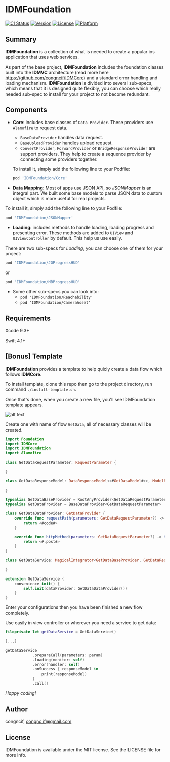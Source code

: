 # IDMFoundation

[![CI Status](http://img.shields.io/travis/congncif/IDMFoundation.svg?style=flat)](https://travis-ci.org/congncif/IDMFoundation)
[![Version](https://img.shields.io/cocoapods/v/IDMFoundation.svg?style=flat)](http://cocoapods.org/pods/IDMFoundation)
[![License](https://img.shields.io/cocoapods/l/IDMFoundation.svg?style=flat)](http://cocoapods.org/pods/IDMFoundation)
[![Platform](https://img.shields.io/cocoapods/p/IDMFoundation.svg?style=flat)](http://cocoapods.org/pods/IDMFoundation)

## Summary

**IDMFoundation** is a collection of what is needed to create a popular ios application that uses web services.

As part of the base project, **IDMFoundation** includes the foundation classes built into the **IDMVC** architecture (read more here https://github.com/congncif/IDMCore) and a standard error handling and loading mechanism. **IDMFoundation** is divided into several sub-specs, which means that it is designed quite flexibly, you can choose which really needed sub-spec to install for your project to not become redundant.

## Components

- **Core**: includes base classes of `Data Provider`. These providers use `Alamofire` to request data.
  + `BaseDataProvider` handles data request.
  + `BaseUploadProvider` handles upload request.
  + `ConvertProvider`, `ForwardProvider` or `BridgeResponseProvider` are support providers. They help to create a sequence provider by connecting some providers together.
  
  To install it, simply add the following line to your Podfile: 
  ```ruby
  pod 'IDMFoundation/Core'
  ```
  
- **Data Mapping**: Most of apps use JSON API, so *JSONMapper* is an integral part. We built some base models to parse JSON data to custom object which is more useful for real projects.

 To install it, simply add the following line to your Podfile: 
  ```ruby
  pod 'IDMFoundation/JSONMapper'
  ```

- **Loading**: includes methods to handle loading, loading progress and presenting error. These methods are added to `UIView` and `UIViewController` by default. This help us use easily.

There are two sub-specs for *Loading*, you can choose one of them for your project:
```ruby
pod 'IDMFoundation/JGProgressHUD'
```

or

```ruby
pod 'IDMFoundation/MBProgressHUD'
```
- Some other sub-specs you can look into:
  + ```pod 'IDMFoundation/Reachability'```
  + ```pod 'IDMFoundation/CameraAsset'```
  

## Requirements

Xcode 9.3+

Swift 4.1+

## [Bonus] Template

**IDMFoundation** provides a template to help quicly create a data flow which follows **IDMCore**.

To install template, clone this repo then go to the project directory, run command `./install-template.sh`.

Once that's done, when you create a new file, you'll see IDMFoundation template appears.

![alt text](https://i.imgur.com/6b7euWy.png "IDM Template")

Create one with name of flow `GetData`, all of necessary classes will be created.

```swift
import Foundation
import IDMCore
import IDMFoundation
import Alamofire

class GetDataRequestParameter: RequestParameter {
    
}

class GetDataResponseModel: DataResponseModel<<#GetDataModel#>>, ModelProtocol {
    
}

typealias GetDataBaseProvider = RootAnyProvider<GetDataRequestParameter>
typealias GetDataProvider = BaseDataProvider<GetDataRequestParameter>

class GetDataDataProvider: GetDataProvider {
    override func requestPath(parameters: GetDataRequestParameter?) -> String {
        return <#code#>
    }

    override func httpMethod(parameters: GetDataRequestParameter?) -> HTTPMethod {
        return <#.post#>
    }
}

class GetDataService: MagicalIntegrator<GetDataBaseProvider, GetDataResponseModel> {
    
}

extension GetDataService {
	convenience init() {
        self.init(dataProvider: GetDataDataProvider())
    }
}
```

Enter your configurations then you have been finished a new flow completely.

Use easily in view controller or wherever you need a service to get data:

```swift
fileprivate let getDataService = GetDataService()

[...]

getDataService
            .prepareCall(parameters: param)
            .loading(monitor: self)
            .error(handler: self)
            .onSuccess { responseModel in
                print(responseModel)
            }
            .call()

```

*Happy coding!*

## Author

congncif, congnc.if@gmail.com

## License

IDMFoundation is available under the MIT license. See the LICENSE file for more info.
